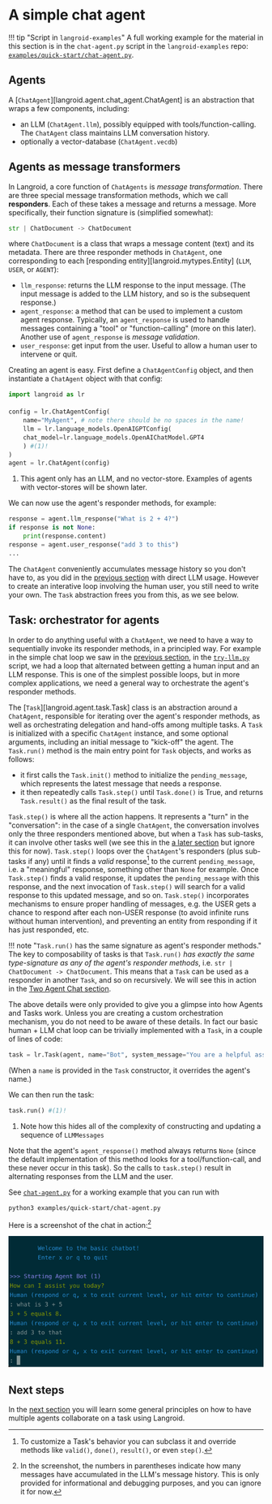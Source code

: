 # A simple chat agent

!!! tip "Script in `langroid-examples`"
    A full working example for the material in this section is
    in the `chat-agent.py` script in the `langroid-examples` repo:
    [`examples/quick-start/chat-agent.py`](https://github.com/langroid/langroid-examples/tree/main/examples/quick-start/chat-agent.py).

## Agents 

A [`ChatAgent`][langroid.agent.chat_agent.ChatAgent] is an abstraction that 
wraps a few components, including:

- an LLM (`ChatAgent.llm`), possibly equipped with tools/function-calling. 
  The `ChatAgent` class maintains LLM conversation history.
- optionally a vector-database (`ChatAgent.vecdb`)

## Agents as message transformers
In Langroid, a core function of `ChatAgents` is _message transformation_.
There are three special message transformation methods, which we call **responders**.
Each of these takes a message and returns a message. 
More specifically, their function signature is (simplified somewhat):
```py
str | ChatDocument -> ChatDocument
```
where `ChatDocument` is a class that wraps a message content (text) and its metadata.
There are three responder methods in `ChatAgent`, one corresponding to each 
[responding entity][langroid.mytypes.Entity] (`LLM`, `USER`, or `AGENT`):

- `llm_response`: returns the LLM response to the input message.
  (The input message is added to the LLM history, and so is the subsequent response.)
- `agent_response`: a method that can be used to implement a custom agent response. 
   Typically, an `agent_response` is used to handle messages containing a 
   "tool" or "function-calling" (more on this later). Another use of `agent_response` 
   is _message validation_.
- `user_response`: get input from the user. Useful to allow a human user to 
   intervene or quit.

Creating an agent is easy. First define a `ChatAgentConfig` object, and then
instantiate a `ChatAgent` object with that config:
```py
import langroid as lr

config = lr.ChatAgentConfig(
    name="MyAgent", # note there should be no spaces in the name!
    llm = lr.language_models.OpenAIGPTConfig(
    chat_model=lr.language_models.OpenAIChatModel.GPT4
    ) #(1)!
)
agent = lr.ChatAgent(config)
```

1. This agent only has an LLM, and no vector-store. Examples of agents with
   vector-stores will be shown later.

We can now use the agent's responder methods, for example:
```py
response = agent.llm_response("What is 2 + 4?")
if response is not None:
    print(response.content)
response = agent.user_response("add 3 to this")
...
```
The `ChatAgent` conveniently accumulates message history so you don't have to,
as you did in the [previous section](llm-interaction.md) with direct LLM usage.
However to create an interative loop involving the human user, you still 
need to write your own. The `Task` abstraction frees you from this, as we see
below.

## Task: orchestrator for agents
In order to do anything useful with a `ChatAgent`, we need to have a way to 
sequentially invoke its responder methods, in a principled way.
For example in the simple chat loop we saw in the 
[previous section](llm-interaction.md), in the 
[`try-llm.py`](https://github.com/langroid/langroid-examples/blob/main/examples/quick-start/try-llm.py)
script, we had a loop that alternated between getting a human input and an LLM response.
This is one of the simplest possible loops, but in more complex applications, 
we need a general way to orchestrate the agent's responder methods.

The [`Task`][langroid.agent.task.Task] class is an abstraction around a 
`ChatAgent`, responsible for iterating over the agent's responder methods,
as well as orchestrating delegation and hand-offs among multiple tasks.
A `Task` is initialized with a specific `ChatAgent` instance, and some 
optional arguments, including an initial message to "kick-off" the agent.
The `Task.run()` method is the main entry point for `Task` objects, and works 
as follows:

- it first calls the `Task.init()` method to initialize the `pending_message`, 
  which represents the latest message that needs a response.
- it then repeatedly calls `Task.step()` until `Task.done()` is True, and returns
  `Task.result()` as the final result of the task.

`Task.step()` is where all the action happens. It represents a "turn" in the 
"conversation": in the case of a single `ChatAgent`, the conversation involves 
only the three responders mentioned above, but when a `Task` has sub-tasks, 
it can involve other tasks well 
(we see this in the [a later section](two-agent-chat-num.md) but ignore this for now). 
`Task.step()` loops over 
the `ChatAgent`'s responders (plus sub-tasks if any) until it finds a _valid_ 
response[^1] to the current `pending_message`, i.e. a "meaningful" response, 
something other than `None` for example.
Once `Task.step()` finds a valid response, it updates the `pending_message` 
with this response,
and the next invocation of `Task.step()` will search for a valid response to this 
updated message, and so on.
`Task.step()` incorporates mechanisms to ensure proper handling of messages,
e.g. the USER gets a chance to respond after each non-USER response
(to avoid infinite runs without human intervention),
and preventing an entity from responding if it has just responded, etc.

[^1]: To customize a Task's behavior you can subclass it and 
override methods like `valid()`, `done()`, `result()`, or even `step()`.

!!! note "`Task.run()` has the same signature as agent's responder methods."
    The key to composability of tasks is that `Task.run()` 
    *has exactly the same type-signature as any of the agent's responder methods*, 
    i.e. `str | ChatDocument -> ChatDocument`. This means that a `Task` can be
    used as a responder in another `Task`, and so on recursively. 
    We will see this in action in the [Two Agent Chat section](two-agent-chat-num.md).

The above details were only provided to give you a glimpse into how Agents and 
Tasks work. Unless you are creating a custom orchestration mechanism, you do not
need to be aware of these details. In fact our basic human + LLM chat loop can be trivially 
implemented with a `Task`, in a couple of lines of code:
```py
task = lr.Task(agent, name="Bot", system_message="You are a helpful assistant")
```

(When a `name` is provided in the `Task` constructor, it overrides the agent's name.) 

We can then run the task:
```py
task.run() #(1)!
```

1. Note how this hides all of the complexity of constructing and updating a 
   sequence of `LLMMessages`


Note that the agent's `agent_response()` method always returns `None` (since the default 
implementation of this method looks for a tool/function-call, and these never occur
in this task). So the calls to `task.step()` result in alternating responses from
the LLM and the user.

See [`chat-agent.py`](https://github.com/langroid/langroid-examples/blob/main/examples/quick-start/chat-agent.py)
for a working example that you can run with
```sh
python3 examples/quick-start/chat-agent.py
```

Here is a screenshot of the chat in action:[^2]

![chat.png](chat.png)

## Next steps

In the [next section](multi-agent-task-delegation.md) you will 
learn some general principles on how to have multiple agents collaborate 
on a task using Langroid.

[^2]: In the screenshot, the numbers in parentheses indicate how many 
    messages have accumulated in the LLM's message history. 
    This is only provided for informational and debugging purposes, and 
    you can ignore it for now.




